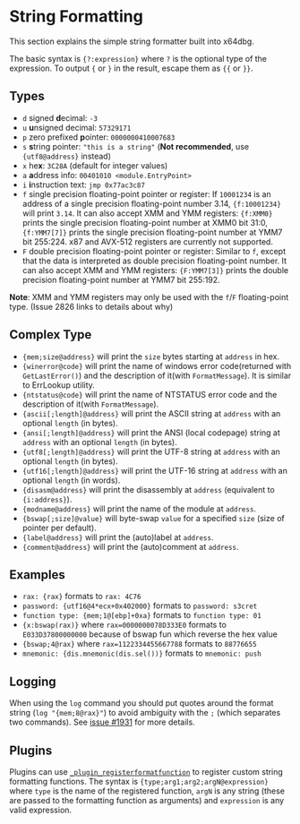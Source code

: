 # String Formatting

This section explains the simple string formatter built into x64dbg.

The basic syntax is `{?:expression}` where `?` is the optional type of the expression. To output `{` or `}` in the result, escape them as `{{` or `}}`.

## Types

- `d` signed **d**ecimal: `-3`
- `u` **u**nsigned decimal: `57329171`
- `p` zero prefixed **p**ointer: `0000000410007683`
- `s` **s**tring pointer: `"this is a string"` (**Not recommended**, use `{utf8@address}` instead)
- `x` he**x**: `3C28A` (default for integer values)
- `a` **a**ddress info: `00401010 <module.EntryPoint>`
- `i` **i**nstruction text: `jmp 0x77ac3c87`
- `f` single precision floating-point pointer or register: If `10001234` is an address of a single precision floating-point number 3.14, `{f:10001234}` will print `3.14`. It can also accept XMM and YMM registers: `{f:XMM0}` prints the single precision floating-point number at XMM0 bit 31:0, `{f:YMM7[7]}` prints the single precision floating-point number at YMM7 bit 255:224. x87 and AVX-512 registers are currently not supported.
-   `F` double precision floating-point pointer or register: Similar to `f`, except that the data is interpreted as double precision floating-point number. It can also accept XMM and YMM registers: `{F:YMM7[3]}` prints the double precision floating-point number at YMM7 bit 255:192.

**Note**: XMM and YMM registers may only be used with the `f`/`F` floating-point type. (Issue 2826 links to details about why)

## Complex Type

- `{mem;size@address}` will print the `size` bytes starting at `address` in hex.
- `{winerror@code}` will print the name of windows error code(returned with `GetLastError()`) and the description of it(with `FormatMessage`). It is similar to ErrLookup utility.
- `{ntstatus@code}` will print the name of NTSTATUS error code and the description of it(with `FormatMessage`).
- `{ascii[;length]@address}` will print the ASCII string at `address` with an optional `length` (in bytes).
- `{ansi[;length]@address}` will print the ANSI (local codepage) string at `address` with an optional `length` (in bytes).
- `{utf8[;length]@address}` will print the UTF-8 string at `address` with an optional `length` (in bytes).
- `{utf16[;length]@address}` will print the UTF-16 string at `address` with an optional `length` (in words).
- `{disasm@address}` will print the disassembly at `address` (equivalent to `{i:address}`).
- `{modname@address}` will print the name of the module at `address`.
- `{bswap[;size]@value}` will byte-swap `value` for a specified `size` (size of pointer per default).
- `{label@address}` will print the (auto)label at `address`.
- `{comment@address}` will print the (auto)comment at `address`.

## Examples

- `rax: {rax}` formats to `rax: 4C76`
- `password: {utf16@4*ecx+0x402000}` formats to `password: s3cret`
- `function type: {mem;1@[ebp]+0xa}` formats to `function type: 01`
- `{x:bswap(rax)}` where `rax=0000000078D333E0` formats to `E033D37800000000` because of bswap fun which reverse the hex value
- `{bswap;4@rax}` where `rax=1122334455667788` formats to `88776655`
- `mnemonic: {dis.mnemonic(dis.sel())}` formats to `mnemonic: push`

## Logging

When using the `log` command you should put quotes around the format string (`log "{mem;8@rax}"`) to avoid ambiguity with the `;` (which separates two commands). See [issue #1931](https://github.com/x64dbg/x64dbg/issues/1931) for more details.

## Plugins

Plugins can use [`_plugin_registerformatfunction`](../developers/plugins/API/registerformatfunction.rst) to register custom string formatting functions. The syntax is `{type;arg1;arg2;argN@expression}` where `type` is the name of the registered function, `argN` is any string (these are passed to the formatting function as arguments) and `expression` is any valid expression.
